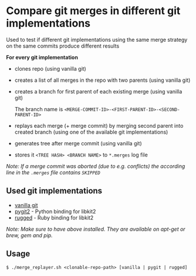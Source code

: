 # Compare git merges in different git implementations

Used to test if different git implementations using the same 
merge strategy on the same commits produce different results
 
**For every git implementation**
 - clones repo (using vanilla git)
 - creates a list of all merges in the repo with two parents (using vanilla git)
  - creates a branch for first parent of each existing merge (using vanilla git)
     
     The branch name is `<MERGE-COMMIT-ID>-<FIRST-PARENT-ID>-<SECOND-PARENT-ID>`
  - replays each merge (+ merge commit) by merging second parent into created branch (using one of the available git implementations)
  - generates tree after merge commit (using vanilla git)
  - stores it `<TREE HASH> <BRANCH NAME>` to `*.merges` log file 

  *Note: If a merge commit was aborted (due to e.g. conflicts) the according line in the `.merges` file contains `SKIPPED`*

## Used git implementations

 - [vanilla git](https://git-scm.com/)
 - [pygit2](http://www.pygit2.org/) - Python binding for libkit2
 - [rugged](https://github.com/SamyPesse/gitkit-js) - Ruby binding for libkit2

  *Note: Make sure to have above installed. They are available on apt-get or brew, gem and pip.*

## Usage
  ```shell
  $ ./merge_replayer.sh <clonable-repo-path> [vanilla | pygit | rugged]
  ```

